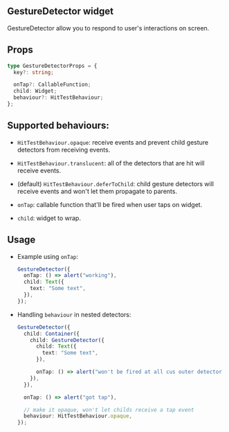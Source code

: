 ## GestureDetector widget

GestureDetector allow you to respond to user's interactions on screen.

## Props

```typescript
type GestureDetectorProps = {
  key?: string;

  onTap?: CallableFunction;
  child: Widget;
  behaviour?: HitTestBehaviour;
};
```

## Supported behaviours:

- `HitTestBehaviour.opaque`: receive events and prevent child gesture detectors from receiving events.
- `HitTestBehaviour.translucent`: all of the detectors that are hit will receive events.
- (default) `HitTestBehaviour.deferToChild`: child gesture detectors will receive events and won't let them propagate to parents.

- `onTap`: callable function that'll be fired when user taps on widget.

- `child`: widget to wrap.

## Usage

- Example using `onTap`:

  ```typescript
  GestureDetector({
    onTap: () => alert("working"),
    child: Text({
      text: "Some text",
    }),
  });
  ```

- Handling `behaviour` in nested detectors:

  ```typescript
  GestureDetector({
    child: Container({
      child: GestureDetector({
        child: Text({
          text: "Some text",
        }),

        onTap: () => alert("won't be fired at all cus outer detector is opaque"),
      }),
    }),

    onTap: () => alert("got tap"),

    // make it opaque, won't let childs receive a tap event
    behaviour: HitTestBehaviour.opaque,
  });
  ```
